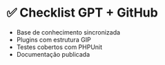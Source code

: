 # ✅ Checklist GPT + GitHub

- Base de conhecimento sincronizada
- Plugins com estrutura GIP
- Testes cobertos com PHPUnit
- Documentação publicada